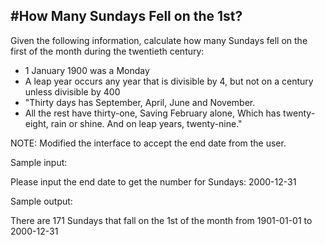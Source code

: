 #How Many Sundays Fell on the 1st?
---

Given the following information, calculate how many Sundays fell on the first of the month during the twentieth century: 

* 1 January 1900 was a Monday 
* A leap year occurs any year that is divisible by 4, but not on a century unless divisible by 400  
* "Thirty days has September, April, June and November.  
* All the rest have thirty-one, Saving February alone, Which has twenty-eight, rain or shine. And on leap years, twenty-nine."  

NOTE: Modified the interface to accept the end date from the user. 

Sample input: 

Please input the end date to get the number for Sundays: 2000-12-31

Sample output: 

There are 171 Sundays that fall on the 1st of the month from 1901-01-01 to 2000-12-31